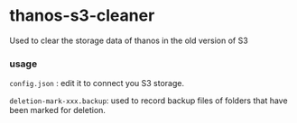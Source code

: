 # thanos-s3-cleaner
Used to clear the storage data of thanos in the old version of S3

### usage

`config.json` : edit it to connect you S3 storage.

`deletion-mark-xxx.backup`: used to record backup files of folders that have been marked for deletion.

